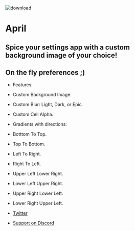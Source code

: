 ![download](https://i.imgur.com/lN0gaZ2.png)

# April

## Spice your settings app with a custom background image of your choice!

## On the fly preferences ;)

* Features:

* Custom Background Image.
* Custom Blur: Light, Dark, or Epic.
* Custom Cell Alpha.


* Gradients with directions:


* Botttom To Top.
* Top To Bottom.
* Left To Right.
* Right To Left.
* Upper Left Lower Right.
* Lower Left Upper Right.
* Upper Right Lower Left.
* Lower Right Upper Left.


* [Twitter](https://twitter.com/Lukii120)
* [Support on Discord](https://discord.com/invite/MtmMxRVjXV)
